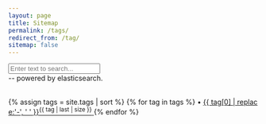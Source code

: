 ```yaml
---
layout: page
title: Sitemap
permalink: /tags/
redirect_from: /tag/
sitemap: false
---
```


<!--Add a search bar on the sitemap page-->
<div id="esSearch">
  <form action="https://sh.yuanjiang.space/s" method="get" target="_blank">
    <!-- <input type="submit" value="GO" id="esSearchButton"></input> -->
    <div id="esSearchBar">
      <input type="text" name="q" id="esSearchString" placeholder="Enter text to search..." />
     </div>
     <div id="esPoweredBy"> -- powered by elasticsearch.</div>
  </form>
</div>

<br/>

<div style="word-break:break-all;">
    {% assign tags = site.tags | sort %}
    {% for tag in tags %}
     <span class="site-tag">
        • <a href="/tag/{{ tag | first | slugify }}" target="_blank">
                {{ tag[0] | replace:'-', ' ' }}<sup>{{ tag | last | size }}</sup>
        </a>
    </span>
    {% endfor %}
</div>

<!-- <div>
    {% assign tags = site.tags | sort %}
    {% for tag in tags %}
     <div class="site-tag">
        • <a href="/tag/{{ tag | first | slugify }}">
                {{ tag[0] | replace:'-', ' ' }}[{{ tag | last | size }}]
        </a>
    </div>
    {% endfor %}
</div> -->

<!-- <div id="index">
    {% for tag in tags %}
    <a name="{{ tag[0] }}"></a><h3>{{ tag[0] | replace:'-', ' ' }} ({{ tag | last | size }}) </h3>
    {% assign sorted_posts = site.posts | sort: 'title' %}
    {% for post in sorted_posts %}
    {%if post.tags contains tag[0]%}
      <h5><a href="{{ site.url }}{{site.baseurl}}{{ post.url }}" title="{{ post.title }}">{{ post.title }} </a></h5>
    {%endif%}
    {% endfor %}
    {% endfor %}
</div> -->
